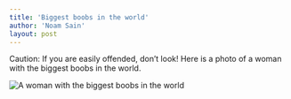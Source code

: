 ```yaml
---
title: 'Biggest boobs in the world'
author: 'Noam Sain'
layout: post
---
```


Caution: If you are easily offended, don’t look! Here is a photo of a woman with the biggest boobs in the world.

![A woman with the biggest boobs in the world](https://1.bp.blogspot.com/_8aN4krk1nsk/SZrCO9rVV2I/AAAAAAAAAJ8/L45ycJZbFtQ/s1024/boobs.jpg "A woman with the biggest boobs in the world")
